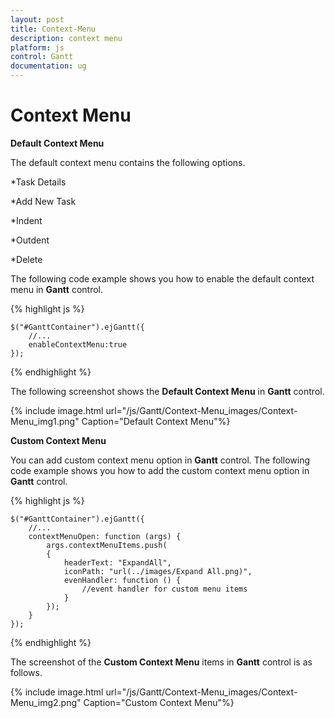 ```yaml
---
layout: post
title: Context-Menu
description: context menu
platform: js
control: Gantt
documentation: ug
---
```


# Context Menu

**Default Context Menu**

The default context menu contains the following options.

*Task Details

*Add New Task

*Indent

*Outdent

*Delete

The following code example shows you how to enable the default context menu in **Gantt** control.

{% highlight js %}


    $("#GanttContainer").ejGantt({
        //...
        enableContextMenu:true
    });


{% endhighlight %}



The following screenshot shows the **Default Context Menu** in **Gantt** control.

{% include image.html url="/js/Gantt/Context-Menu_images/Context-Menu_img1.png" Caption="Default Context Menu"%}

**Custom Context Menu**

You can add custom context menu option in **Gantt** control. The following code example shows you how to add the custom context menu option in **Gantt** control.

{% highlight js %}

    $("#GanttContainer").ejGantt({
        //...
        contextMenuOpen: function (args) {
            args.contextMenuItems.push(
            {
                headerText: "ExpandAll",
                iconPath: "url(../images/Expand All.png)",
                evenHandler: function () {
                    //event handler for custom menu items
                }
            });
        }
    });


{% endhighlight %}



The screenshot of the **Custom Context Menu** items in **Gantt** control is as follows.

{% include image.html url="/js/Gantt/Context-Menu_images/Context-Menu_img2.png" Caption="Custom Context Menu"%}

